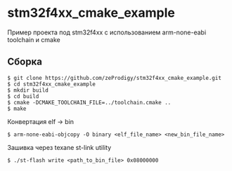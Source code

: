 # stm32f4xx_cmake_example
Пример проекта под stm32f4xx с использованием arm-none-eabi toolchain и cmake

## Сборка
```
$ git clone https://github.com/zeProdigy/stm32f4xx_cmake_example.git
$ cd stm32f4xx_cmake_example
$ mkdir build
$ cd build
$ cmake -DCMAKE_TOOLCHAIN_FILE=../toolchain.cmake ..
$ make
```

Конвертация elf -> bin
```
$ arm-none-eabi-objcopy -O binary <elf_file_name> <new_bin_file_name>
```

Зашивка через texane st-link utility
```
$ ./st-flash write <path_to_bin_file> 0x08000000
```
